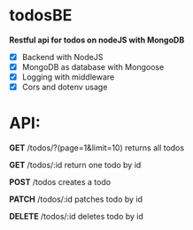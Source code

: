 # todosBE
**Restful api for todos on nodeJS with MongoDB**

- [x] Backend with NodeJS
- [x] MongoDB as database with Mongoose
- [x] Logging with middleware
- [x] Cors and dotenv usage

# API:
**GET** /todos/?(page=1&limit=10) returns all todos

**GET** /todos/:id return one todo by id

**POST** /todos creates a todo

**PATCH** /todos/:id patches todo by id

**DELETE** /todos/:id deletes todo by id

